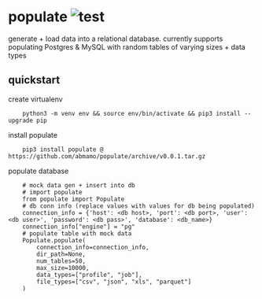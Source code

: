 # populate ![test](https://github.com/abmamo/populate/workflows/test/badge.svg?branch=main)
generate + load data into a relational database. currently supports populating Postgres & MySQL
with random tables of varying sizes + data types

## quickstart
create virtualenv
```
    python3 -m venv env && source env/bin/activate && pip3 install --upgrade pip
```
install populate
```
    pip3 install populate @ https://github.com/abmamo/populate/archive/v0.0.1.tar.gz
```
populate database
```
    # mock data gen + insert into db
    # import populate
    from populate import Populate
    # db conn info (replace values with values for db being populated)
    connection_info = {'host': <db host>, 'port': <db port>, 'user': <db user>', 'password': <db pass>', 'database': <db_name>}
    connection_info["engine"] = "pg"
    # populate table with mock data
    Populate.populate(
        connection_info=connection_info,
        dir_path=None,
        num_tables=50,
        max_size=10000,
        data_types=["profile", "job"],
        file_types=["csv", "json", "xls", "parquet"]
    )
```
